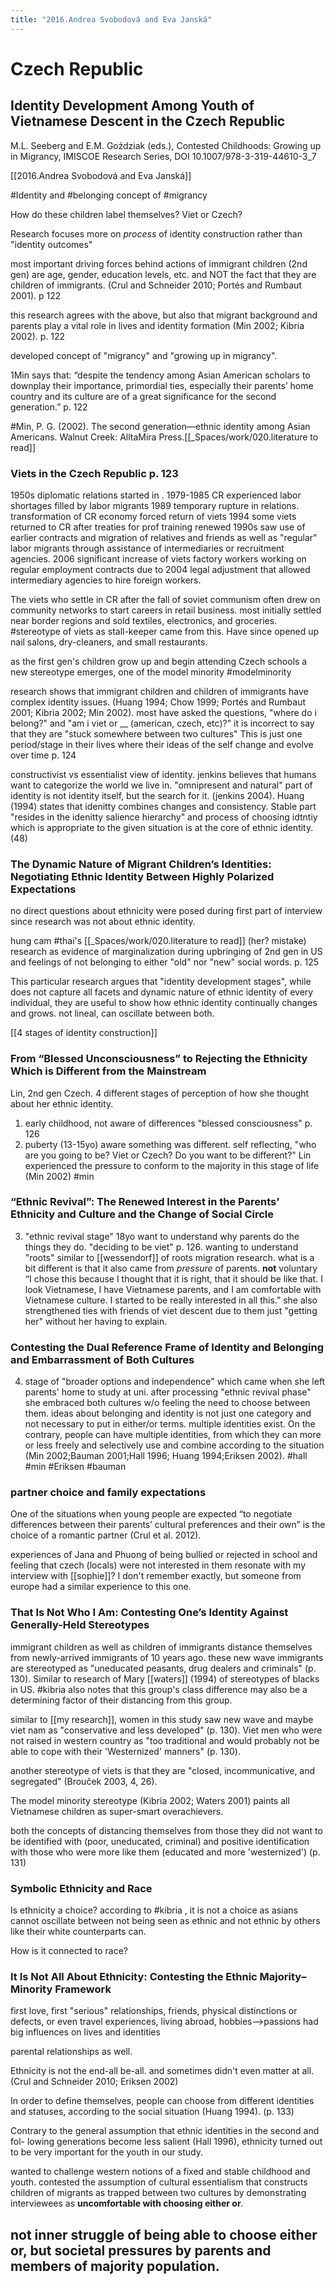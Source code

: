 ```yaml
---
title: "2016.Andrea Svobodová and Eva Janská"
---
```

# Czech Republic

## Identity Development Among Youth of Vietnamese Descent in the Czech Republic

M.L. Seeberg and E.M. Goździak (eds.), Contested Childhoods: Growing up in Migrancy, IMISCOE Research Series, DOI 10.1007/978-3-319-44610-3_7

[[2016.Andrea Svobodová and Eva Janská]]

#Identity and #belonging concept of #migrancy

How do these children label themselves? Viet or Czech? 

Research focuses more on *process* of identity construction rather than "identity outcomes"

most important driving forces behind actions of immigrant children (2nd gen) are age, gender, education levels, etc. and NOT the fact that they are children of immigrants. (Crul and Schneider 2010; Portés and Rumbaut 2001). p 122

this research agrees with the above, but also that migrant background and parents play a vital role in lives and identity formation (Min 2002; Kibria 2002). p. 122

developed concept of "migrancy" and "growing up in migrancy". 

1Min says that: “despite the tendency among Asian American scholars to downplay their importance, primordial ties, especially their parents’ home country and its culture are of a great significance for the second generation.” p. 122

#Min, P. G. (2002). The second generation—ethnic identity among Asian Americans. Walnut Creek: AlltaMira Press.[[_Spaces/work/020.literature to read]]

### Viets in the Czech Republic p. 123
1950s diplomatic relations started in .
1979-1985 CR experienced labor shortages filled by labor migrants
1989 temporary rupture in relations. transformation of CR economy forced return of viets
1994 some viets returned to CR after treaties for prof training renewed
1990s saw use of earlier contracts and migration of relatives and friends as well as "regular" labor migrants through assistance of intermediaries or recruitment agencies. 
2006 significant increase of viets factory workers working on regular employment contracts due to 2004 legal adjustment that allowed intermediary agencies to hire foreign workers. 

The viets who settle in CR after the fall of soviet communism often drew on community networks to start careers in retail business. most initially settled near border regions and sold textiles, electronics, and groceries. #stereotype of viets as stall-keeper came from this. Have since opened up nail salons, dry-cleaners, and small restaurants. 

as the first gen's children grow up and begin attending Czech schools a new stereotype emerges, one of the model minority #modelminority 

research shows that immigrant children and children of immigrants have complex identity issues. (Huang 1994; Chow 1999; Portés and Rumbaut 2001; Kibria 2002; Min 2002). most have asked the questions, "where do i belong?" and "am i viet or __ (american, czech, etc)?" it is incorrect to say that they are "stuck somewhere between two cultures" This is just one period/stage in their lives where their ideas of the self change and evolve over time p. 124

constructivist vs essentialist view of identity. 
jenkins believes that humans want to categorize the world we live in. "omnipresent and natural" part of identity is not identity itself, but the search for it. (jenkins 2004). 
Huang (1994) states that idenitty combines changes and consistency. Stable part "resides in the idenitty salience hierarchy" and process of choosing idtntiy which is appropriate to the given situation is at the core of ethnic identity. (48)

### The Dynamic Nature of Migrant Children’s Identities: Negotiating Ethnic Identity Between Highly Polarized Expectations

no direct questions about ethnicity were posed during first part of interview since research was not about ethnic identity. 

hung cam #thai's [[_Spaces/work/020.literature to read]]  (her? mistake) research as evidence of marginalization during upbringing of 2nd gen in US and feelings of not belonging to either "old" nor "new" social words. p. 125 

This particular research argues that "identity development stages", while does not capture all facets and dynamic nature of ethnic identity of every individual, they are useful to show how ethnic identity continually changes and grows. not lineal, can oscillate between both.

[[4 stages of identity construction]]
### From “Blessed Unconsciousness” to Rejecting the Ethnicity Which is Different from the Mainstream

Lin, 2nd gen Czech. 4 different stages of perception of how she thought about her ethnic identity. 
1. early childhood, not aware of differences "blessed consciousness" p. 126
2. puberty (13-15yo) aware something was different. self reflecting, "who are you going to be? Viet or Czech? Do you want to be different?" Lin experienced the pressure to conform to the majority in this stage of life (Min 2002) #min

### “Ethnic Revival”: The Renewed Interest in the Parents’ Ethnicity and Culture and the Change of Social Circle
3. "ethnic revival stage" 18yo want to understand why parents do the things they do. "deciding to be viet" p. 126. wanting to understand "roots" similar to [[wessendorf]] of roots migration research. what is a bit different is that it also came from *pressure* of parents. **not** voluntary “I chose this because I thought that it is right, that it should be like that. I look Vietnamese, I have Vietnamese parents, and I am comfortable with Vietnamese culture. I started to be really interested in all this.” she also strengthened ties with friends of viet descent due to them just "getting her" without her having to explain.

### Contesting the Dual Reference Frame of Identity and Belonging and Embarrassment of Both Cultures
4. stage of "broader options and independence" which came when she left parents' home to study at uni. after processing "ethnic revival phase" she embraced both cultures w/o feeling the need to choose between them. ideas about belonging and identity is not just one category and not necessary to put in either/or terms. multiple identities exist. On the contrary, people can have multiple identities, from which they can more or less freely and selectively use and combine according to the situation (Min 2002;Bauman 2001;Hall 1996; Huang 1994;Eriksen 2002). #hall #min #Eriksen #bauman


### partner choice and family expectations
One of the situations when young people are expected “to negotiate differences between their parents’ cultural preferences and their own” is the choice of a romantic partner (Crul et al. 2012). 

experiences of Jana and Phuong of being bullied or rejected in school and feeling that czech (locals) were not interested in them resonate with my interview with [[sophie]]? I don't remember exactly, but someone from europe had a similar experience to this one.

### That Is Not Who I Am: Contesting One’s Identity Against Generally-Held Stereotypes
immigrant children as well as children of immigrants distance themselves from newly-arrived immigrants of 10 years ago. these new wave immigrants are stereotyped as "uneducated peasants, drug dealers and criminals" (p. 130). Similar to research of Mary [[waters]] (1994) of stereotypes of blacks in US. #kibria also notes that this group's class difference may also be a determining factor of their distancing from this group. 

similar to [[my research]], women in this study saw new wave and maybe viet nam as "conservative and less developed" (p. 130). Viet men who were not raised in western country as "too traditional and would probably not be able to cope with their 'Westernized' manners" (p. 130).

another stereotype of viets is that they are "closed, incommunicative, and segregated" (Brouček 2003, 4, 26). 

The model minority stereotype (Kibria 2002; Waters 2001) paints all Vietnamese children as super-smart overachievers.

both the concepts of distancing themselves from those they did not want to be identified with (poor, uneducated, criminal) and positive identification with those who were more like them (educated and more 'westernized') (p. 131)

### Symbolic Ethnicity and Race
Is ethnicity a choice?
according to #kibria , it is not a choice as asians cannot oscillate between not being seen as ethnic and not ethnic by others like their white counterparts can. 

How is it connected to race?

### It Is Not All About Ethnicity: Contesting the Ethnic Majority–Minority Framework
first love, first "serious" relationships, friends, physical distinctions or defects, or even travel experiences, living abroad, hobbies-->passions had big influences on lives and identities 

parental relationships as well. 

Ethnicity is not the end-all be-all. and sometimes didn't even matter at all. (Crul and Schneider 2010; Eriksen 2002)

In order to define themselves, people can choose from different identities and statuses, according to the social situation (Huang 1994). (p. 133)

Contrary to the general assumption that ethnic identities in the second and fol- lowing generations become less salient (Hall 1996), ethnicity turned out to be very important for the youth in our study.

wanted to challenge western notions of a fixed and stable childhood and youth. contested the assumption of cultural essentialism that constructs children of migrants as trapped between two cultures by demonstrating interviewees as **uncomfortable with choosing either or**.

## not inner struggle of being able to choose either or, but societal pressures by parents and members of majority population. 

